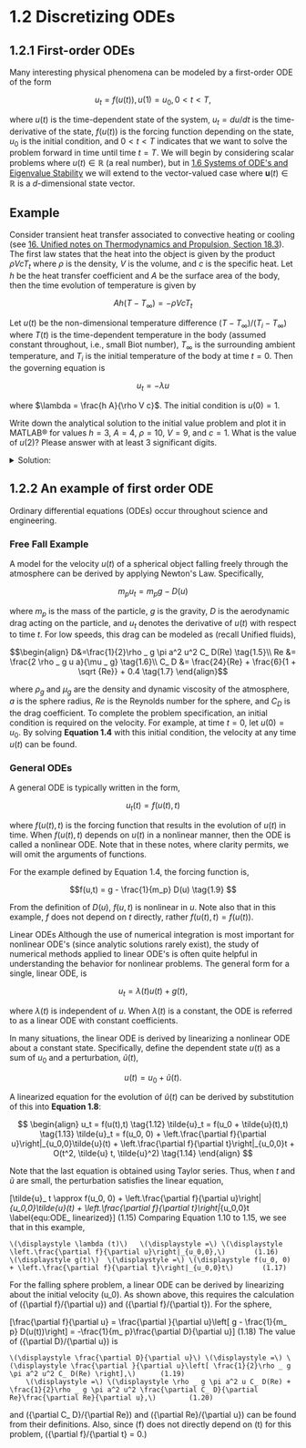 # 1.2 Discretizing ODEs
## 1.2.1 First-order ODEs

Many interesting physical phenomena can be modeled by a first-order ODE of the form

$$ u_ t=f(u(t)), u(1)=u_0, 0<t<T, \tag{1.1} $$

where $u(t)$ is the time-dependent state of the system, $u_ t=du/dt$ is the time-derivative of the state, $f(u(t))$ is the forcing function depending on the state, $u_0$ is the initial condition, and $0<t<T$ indicates that we want to solve the problem forward in time until time $t=T$. We will begin by considering scalar problems where $u(t)\in \mathbb {R}$ (a real number), but in [1.6 Systems of ODE's and Eigenvalue Stability]() we will extend to the vector-valued case where $\mathbf{u}(t)\in \mathbb {R}$ is a $d$-dimensional state vector.

Example
-------

Consider transient heat transfer associated to convective heating or cooling (see [16\. Unified notes on Thermodynamics and Propulsion, Section 18.3](http://web.mit.edu/16.unified/www/SPRING/propulsion/notes/node129.html)). The first law states that the heat into the object is given by the product $\rho V c T_ t$ where $\rho$ is the density, $V$ is the volume, and $c$ is the specific heat. Let $h$ be the heat transfer coefficient and $A$ be the surface area of the body, then the time evolution of temperature is given by

$$A h (T-T_\infty ) = - \rho V c T_ t \tag{1.2}$$

Let $u(t)$ be the non-dimensional temperature difference $(T-T_\infty )/(T_ i-T_\infty )$ where $T(t)$ is the time-dependent temperature in the body (assumed constant throughout, i.e., small Biot number), $T_\infty$ is the surrounding ambient temperature, and $T_i$ is the initial temperature of the body at time $t=0$. Then the governing equation is

$$u_t = -\lambda u \tag{1.3}$$

where $\lambda = \frac{h A}{\rho V c}$. The initial condition is $u(0)=1$.

Write down the analytical solution to the initial value problem and plot it in MATLAB® for values $h=3$, $A=4$, $\rho =10$, $V=9$, and $c=1$. What is the value of $u(2)$? Please answer with at least 3 significant digits.  

<details>
<summary> Solution:</summary>
0.76592833
</details>

## 1.2.2 An example of first order ODE

Ordinary differential equations (ODEs) occur throughout science and engineering.

### Free Fall Example

A model for the velocity $u(t)$ of a spherical object falling freely through the 
atmosphere can be derived by applying Newton's Law. Specifically,

$$ m_ p u_ t = m_ p g - D(u) \tag{1.4} $$

where $m_p$ is the mass of the particle, $g$ is the gravity, $D$ is the aerodynamic 
drag acting on the particle, and $u_t$ denotes the derivative of $u(t)$ with respect 
to time $t$. For low speeds, this drag can be modeled as (recall Unified fluids),

$$\begin{align}
D&=\frac{1}{2}\rho _ g \pi a^2 u^2 C_ D(Re) \tag{1.5}\\
Re &= \frac{2 \rho _ g u a}{\mu _ g} \tag{1.6}\\
C_ D &= \frac{24}{Re} + \frac{6}{1 + \sqrt  {Re}} + 0.4 \tag{1.7}
\end{align}$$

where $\rho _ g$ and $\mu _ g$ are the density and dynamic viscosity of the atmosphere, 
$a$ is the sphere radius, $Re$ is the Reynolds number for the sphere, and $C_ D$ is 
the drag coefficient. To complete the problem specification, an initial condition is 
required on the velocity. For example, at time $t=0$, let $u(0) = u_0$. By solving **Equation 1.4** 
with this initial condition, the velocity at any time $u(t)$ can be found.

### General ODEs

A general ODE is typically written in the form,

$$u_t(t) = f(u(t),t) \tag{1.8}$$

where $f(u(t),t)$ is the forcing function that results in the evolution of $u(t)$ in time. When $f(u(t),t)$ depends on $u(t)$ in a nonlinear manner, then the ODE is called a nonlinear ODE. Note that in these notes, where clarity permits, we will omit the arguments of functions.

For the example defined by Equation 1.4, the forcing function is,

$$f(u,t) = g - \frac{1}{m_p} D(u) \tag{1.9} $$

From the definition of $D(u)$, $f(u,t)$ is nonlinear in $u$. Note also that in this example, $f$ does not depend on $t$ directly, rather $f(u(t),t) = f(u(t))$.

Linear ODEs
Although the use of numerical integration is most important for nonlinear ODE's (since analytic solutions rarely exist), the study of numerical methods applied to linear ODE's is often quite helpful in understanding the behavior for nonlinear problems. The general form for a single, linear ODE, is

$$ u_t = \lambda (t) u(t) + g(t), \tag{1.10} $$

where $\lambda (t)$ is independent of $u$. When $\lambda (t)$ is a constant, the ODE is referred to as a linear ODE with constant coefficients.

In many situations, the linear ODE is derived by linearizing a nonlinear ODE about a constant state. Specifically, define the dependent state $u(t)$ as a sum of $u_0$ and a perturbation, $\tilde{u}(t)$,

$$u(t) = u_0 + \tilde{u}(t). \tag{1.11}$$

A linearized equation for the evolution of $\tilde{u}(t)$ can be derived by substitution of this into **Equation 1.8**:

$$
\begin{align}
u_t  = f(u(t),t) \tag{1.12}
\tilde{u}_t = f(u_0 + \tilde{u}(t),t) \tag{1.13}
\tilde{u}_t = f(u_0, 0) + \left.\frac{\partial f}{\partial u}\right|_{u_0,0}\tilde{u}(t) + \left.\frac{\partial f}{\partial t}\right|_{u_0,0}t + O(t^2, \tilde{u} t, \tilde{u}^2) \tag{1.14}
\end{align}
$$

Note that the last equation is obtained using Taylor series. Thus, when $t$ and $\tilde{u}$ are small, the perturbation satisfies the linear equation,

\[\tilde{u}_ t \approx f(u_0, 0) + \left.\frac{\partial f}{\partial u}\right|_{u_0,0}\tilde{u}(t) + \left.\frac{\partial f}{\partial t}\right|_{u_0,0}t \label{equ:ODE_ linearized}\]	(1.15)
Comparing Equation 1.10 to 1.15, we see that in this example,

 	\(\displaystyle \lambda (t)\)	\(\displaystyle =\)	\(\displaystyle \left.\frac{\partial f}{\partial u}\right|_{u_0,0},\)	 	(1.16)
 	\(\displaystyle g(t)\)	\(\displaystyle =\)	\(\displaystyle f(u_0, 0) + \left.\frac{\partial f}{\partial t}\right|_{u_0,0}t\)	 	(1.17)
For the falling sphere problem, a linear ODE can be derived by linearizing about the initial velocity \(u_0\). As shown above, this requires the calculation of \({\partial f}/{\partial u}\) and \({\partial f}/{\partial t}\). For the sphere,

\[\frac{\partial f}{\partial u} = \frac{\partial }{\partial u}\left[ g - \frac{1}{m_ p} D(u(t))\right] = -\frac{1}{m_ p}\frac{\partial D}{\partial u}\]	(1.18)
The value of \({\partial D}/{\partial u}\) is

 	\(\displaystyle \frac{\partial D}{\partial u}\)	\(\displaystyle =\)	\(\displaystyle \frac{\partial }{\partial u}\left[ \frac{1}{2}\rho _ g \pi a^2 u^2 C_ D(Re) \right],\)	 	(1.19)
 	 	\(\displaystyle =\)	\(\displaystyle \rho _ g \pi a^2 u C_ D(Re) + \frac{1}{2}\rho _ g \pi a^2 u^2 \frac{\partial C_ D}{\partial Re}\frac{\partial Re}{\partial u},\)	 	(1.20)
and \({\partial C_ D}/{\partial Re}\) and \({\partial Re}/{\partial u}\) can be found from their definitions. Also, since \(f\) does not directly depend on \(t\) for this problem, \({\partial f}/{\partial t} = 0.\)

